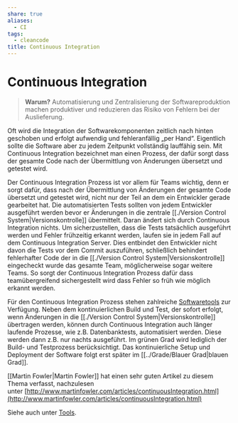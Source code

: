 ```yaml
---
share: true
aliases:
  - CI
tags:
  - cleancode
title: Continuous Integration
---
```

# Continuous Integration

>**Warum?**
>Automatisierung und Zentralisierung der Softwareproduktion machen produktiver und reduzieren das Risiko von Fehlern bei der Auslieferung.

Oft wird die Integration der Softwarekomponenten zeitlich nach hinten geschoben und erfolgt aufwendig und fehleranfällig „per Hand“. Eigentlich sollte die Software aber zu jedem Zeitpunkt vollständig lauffähig sein. Mit Continuous Integration bezeichnet man einen Prozess, der dafür sorgt dass der gesamte Code nach der Übermittlung von Änderungen übersetzt und getestet wird.

Der Continuous Integration Prozess ist vor allem für Teams wichtig, denn er sorgt dafür, dass nach der Übermittlung von Änderungen der gesamte Code übersetzt und getestet wird, nicht nur der Teil an dem ein Entwickler gerade gearbeitet hat. Die automatisierten Tests sollten von jedem Entwickler ausgeführt werden bevor er Änderungen in die zentrale [[./Version Control System|Versionskontrolle]] übermittelt. Daran ändert sich durch Continuous Integration nichts. Um sicherzustellen, dass die Tests tatsächlich ausgeführt werden und Fehler frühzeitig erkannt werden, laufen sie in jedem Fall auf dem Continuous Integration Server. Dies entbindet den Entwickler nicht davon die Tests vor dem Commit auszuführen, schließlich behindert fehlerhafter Code der in die [[./Version Control System|Versionskontrolle]] eingecheckt wurde das gesamte Team, möglicherweise sogar weitere Teams. So sorgt der Continuous Integration Prozess dafür dass teamübergreifend sichergestellt wird dass Fehler so früh wie möglich erkannt werden.

Für den Continuous Integration Prozess stehen zahlreiche [Softwaretools](https://clean-code-developer.de/weitere-infos/werkzeuge/) zur Verfügung. Neben dem kontinuierlichen Build und Test, der sofort erfolgt, wenn Änderungen in die [[./Version Control System|Versionskontrolle]] übertragen werden, können durch Continuous Integration auch länger laufende Prozesse, wie z.B. Datenbanktests, automatisiert werden. Diese werden dann z.B. nur nachts ausgeführt. Im grünen Grad wird lediglich der Build- und Testprozess berücksichtigt. Das kontinuierliche Setup und Deployment der Software folgt erst später im [[../Grade/Blauer Grad|blauen Grad]].

[[Martin Fowler|Martin Fowler]] hat einen sehr guten Artikel zu diesem Thema verfasst, nachzulesen unter [](http://www.martinfowler.com/articles/continuousIntegration.html)[http://www.martinfowler.com/articles/continuousIntegration.html](http://www.martinfowler.com/articles/continuousIntegration.html)

Siehe auch unter [Tools](https://clean-code-developer.de/weitere-infos/werkzeuge/).